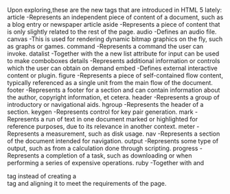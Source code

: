 Upon exploring,these are the new tags that are introduced in HTML 5 lately:
article -Represents an independent piece of content of a document, such as a blog entry or newspaper article
aside  -Represents a piece of content that is only slightly related to the rest of the page.
audio -Defines an audio file.
canvas -This is used for rendering dynamic bitmap graphics on the fly, such as graphs or games.
command -Represents a command the user can invoke.
datalist -Together with the a new list attribute for input can be used to make comboboxes
details -Represents additional information or controls which the user can obtain on demand
embed -Defines external interactive content or plugin.
figure -Represents a piece of self-contained flow content, typically referenced as a single unit from the main flow of the document.
footer -Represents a footer for a section and can contain information about the author, copyright information, et cetera.
header -Represents a group of introductory or navigational aids.
hgroup -Represents the header of a section.
keygen -Represents control for key pair generation.
mark -Represents a run of text in one document marked or highlighted for reference purposes, due to its relevance in another context.
meter -Represents a measurement, such as disk usage.
nav -Represents a section of the document intended for navigation.
output -Represents some type of output, such as from a calculation done through scripting.
progress -Represents a completion of a task, such as downloading or when performing a series of expensive operations.
ruby -Together with <rt> and <rp> allow for marking up ruby annotations.
section -Represents a generic document or application section
time -Represents a date and/or time.
video -Defines a video file.
wbr -Represents a line break opportunity.
My finding as to why these were introduced is because, as a lot of people have started to learn HTML to create front-end websites to showcase their content, HTML5 has made this 
easier for those people by introducing this kind of much efficient tags in order to make development easier.
It also reduces the amount of code required by bringing in new tags with built in features, for eg. people trying to create blog posts can now easily partition their blogs by
putting it under an <article> tag instead of creating a <div> tag and aligning it to meet the requirements of the page. 
